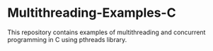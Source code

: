 # Multithreading-Examples-C
This repository contains examples of multithreading and concurrent programming in C using pthreads library.
